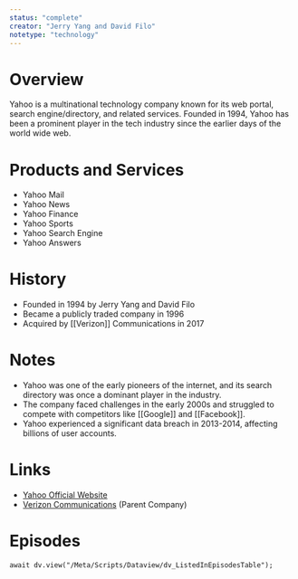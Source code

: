 ```yaml
---
status: "complete"
creator: "Jerry Yang and David Filo"
notetype: "technology"
---
```


# Overview
Yahoo is a multinational technology company known for its web portal, search engine/directory, and related services. Founded in 1994, Yahoo has been a prominent player in the tech industry since the earlier days of the world wide web.

# Products and Services
- Yahoo Mail
- Yahoo News
- Yahoo Finance
- Yahoo Sports
- Yahoo Search Engine
- Yahoo Answers

# History
- Founded in 1994 by Jerry Yang and David Filo
- Became a publicly traded company in 1996
- Acquired by [[Verizon]] Communications in 2017

# Notes
- Yahoo was one of the early pioneers of the internet, and its search directory was once a dominant player in the industry.
- The company faced challenges in the early 2000s and struggled to compete with competitors like [[Google]] and [[Facebook]].
- Yahoo experienced a significant data breach in 2013-2014, affecting billions of user accounts.

# Links
- [Yahoo Official Website](https://www.yahoo.com/)
- [Verizon Communications](https://www.verizon.com/) (Parent Company)


# Episodes
```dataviewjs
await dv.view("/Meta/Scripts/Dataview/dv_ListedInEpisodesTable");
```
